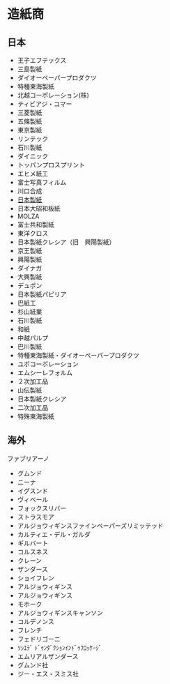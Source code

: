 # 造紙商

## 日本
- 王子エフテックス
- 三島製紙
- ダイオーペーパープロダクツ
- 特種東海製紙
- 北越コーポレーション(株)
- ティビアジ・コマー
- 三菱製紙
- 五條製紙
- 東京製紙
- リンテック
- 石川製紙　
- ダイニック
- トッパンプロスプリント
- エヒメ紙工
- 富士写真フィルム
- 川口合成
- [日本製紙](日本製紙.md)
- 日本大昭和板紙
- MOLZA
- 富士共和製紙
- 東洋クロス
- 日本製紙クレシア（旧　興陽製紙）
- 京王製紙
- 興陽製紙
- ダイナガ
- 大興製紙
- デュポン
- 日本製紙パピリア
- 巴紙工
- 杉山紙業
- 石川製紙
- 和紙
- 中越パルプ
- 巴川製紙
- 特種東海製紙・ダイオーペーパープロダクツ
- ユポコーポレーション
- エムシーレフォルム
- ２次加工品
- 山伝製紙
- 日本製紙クレシア
- 二次加工品
- 特殊東海製紙

## 海外
ファブリアーノ
- グムンド
- ニーナ
- イグスンド
- ヴィベール
- フォックスリバー
- ストラスモア
- アルジョウィギンスファインペーパーズリミッテッド
- カルティエ・デル・ガルダ
- ギルバート
- コルスネス
- クレーン
- ザンダース
- ショイフレン
- アルジョウィギンス　
- アルジョウィギンス
- モホーク
- アルジョウィギンスキャンソン
- コルデノンス
- フレンチ
- フェドリゴーニ
- ｿｼｴﾃﾞ ﾄﾞｩﾝﾀﾞｸｼｮﾝｲﾝﾄﾞｩﾌﾛｯｹｰｼﾞ
- エムリアルザンダース
- グムンド社
- ジー・エス・スミス社